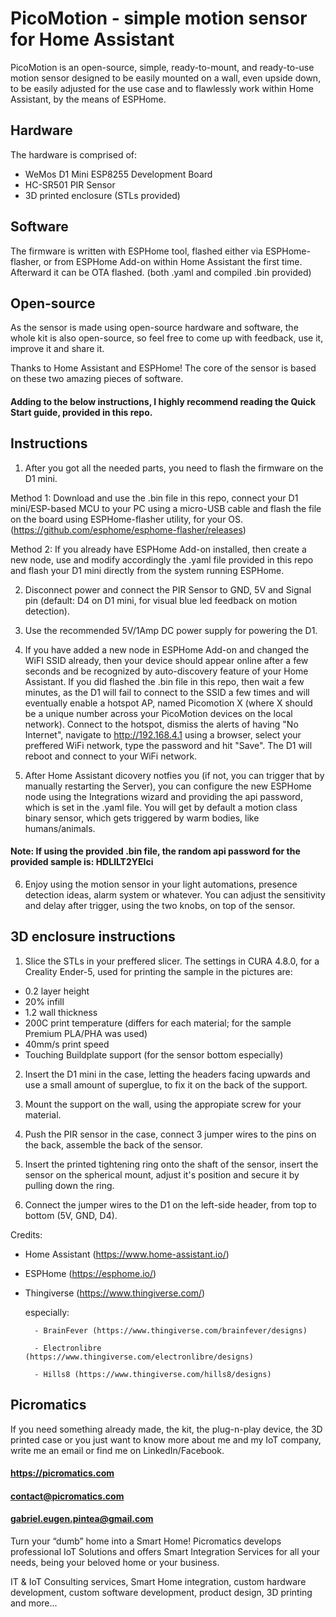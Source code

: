 # PicoMotion - simple motion sensor for Home Assistant
PicoMotion is an open-source, simple, ready-to-mount, and ready-to-use motion sensor designed to be easily mounted on a wall, even upside down, to be easily adjusted for the use case and to flawlessly work within Home Assistant, by the means of ESPHome.

## Hardware
The hardware is comprised of:
- WeMos D1 Mini ESP8255 Development Board
- HC-SR501 PIR Sensor
- 3D printed enclosure (STLs provided)

## Software
The firmware is written with ESPHome tool, flashed either via ESPHome-flasher, or from ESPHome Add-on within Home Assistant the first time. Afterward it can be OTA flashed. (both .yaml and compiled .bin provided)

## Open-source
As the sensor is made using open-source hardware and software, the whole kit is also open-source, so feel free to come up with feedback, use it, improve it and share it.

Thanks to Home Assistant and ESPHome! The core of the sensor is based on these two amazing pieces of software.

#### Adding to the below instructions, I highly recommend reading the Quick Start guide, provided in this repo.

## Instructions
1. After you got all the needed parts, you need to flash the firmware on the D1 mini.

Method 1: Download and use the .bin file in this repo, connect your D1 mini/ESP-based MCU to your PC using a micro-USB cable and flash the file on the board using ESPHome-flasher utility, for your OS. (https://github.com/esphome/esphome-flasher/releases)

Method 2: If you already have ESPHome Add-on installed, then create a new node, use and modify accordingly the .yaml file provided in this repo and flash your D1 mini directly from the system running ESPHome.

2. Disconnect power and connect the PIR Sensor to GND, 5V and Signal pin (default: D4 on D1 mini, for visual blue led feedback on motion detection).

3. Use the recommended 5V/1Amp DC power supply for powering the D1.

4. If you have added a new node in ESPHome Add-on and changed the WiFI SSID already, then your device should appear online after a few seconds and be recognized by auto-discovery feature of your Home Assistant.
If you did flashed the .bin file in this repo, then wait a few minutes, as the D1 will fail to connect to the SSID a few times and will eventually enable a hotspot AP, named Picomotion X (where X should be a unique number across your PicoMotion devices on the local network). Connect to the hotspot, dismiss the alerts of having "No Internet", navigate to http://192.168.4.1 using a browser, select your preffered WiFi network, type the password and hit "Save". The D1 will reboot and connect to your WiFi network.

5. After Home Assistant dicovery notfies you (if not, you can trigger that by manually restarting the Server), you can configure the new ESPHome node using the Integrations wizard and providing the api password, which is set in the .yaml file. You will get by default a motion class binary sensor, which gets triggered by warm bodies, like humans/animals. 
#### Note: If using the provided .bin file, the random api password for the provided sample is: HDLlLT2YEIci

6. Enjoy using the motion sensor in your light automations, presence detection ideas, alarm system or whatever. You can adjust the sensitivity and delay after trigger, using the two knobs, on top of the sensor.

## 3D enclosure instructions
1. Slice the STLs in your preffered slicer. The settings in CURA 4.8.0, for a Creality Ender-5, used for printing the sample in the pictures are:
- 0.2 layer height
- 20% infill
- 1.2 wall thickness
- 200C print temperature (differs for each material; for the sample Premium PLA/PHA was used)
- 40mm/s print speed
- Touching Buildplate support (for the sensor bottom especially)

2. Insert the D1 mini in the case, letting the headers facing upwards and use a small amount of superglue, to fix it on the back of the support.

3. Mount the support on the wall, using the appropiate screw for your material.

4. Push the PIR sensor in the case, connect 3 jumper wires to the pins on the back, assemble the back of the sensor.

5. Insert the printed tightening ring onto the shaft of the sensor, insert the sensor on the spherical mount, adjust it's position and secure it by pulling down the ring.

6. Connect the jumper wires to the D1 on the left-side header, from top to bottom (5V, GND, D4).

Credits:
- Home Assistant (https://www.home-assistant.io/)
- ESPHome (https://esphome.io/)
- Thingiverse (https://www.thingiverse.com/)
    
    especially:

        - BrainFever (https://www.thingiverse.com/brainfever/designs)
        
        - Electronlibre (https://www.thingiverse.com/electronlibre/designs)
        
        - Hills8 (https://www.thingiverse.com/hills8/designs)

## Picromatics

If you need something already made, the kit, the plug-n-play device, the 3D printed case or you just want to know more about me and my IoT company, write me an email or find me on LinkedIn/Facebook.

#### https://picromatics.com
#### contact@picromatics.com
#### gabriel.eugen.pintea@gmail.com

Turn your “dumb” home into a Smart Home! Picromatics develops professional IoT Solutions and offers Smart Integration Services for all your needs, being your beloved home or your business. 

IT & IoT Consulting services, Smart Home integration, custom hardware development, custom software development, product design, 3D printing and more...
